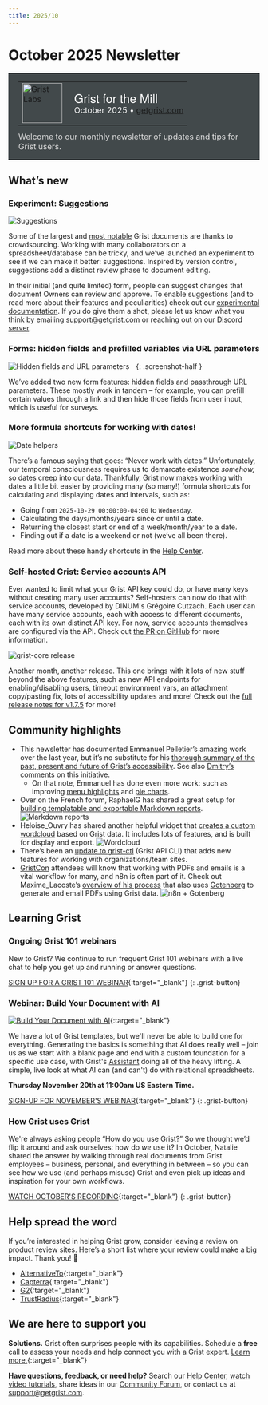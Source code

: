 ```yaml
---
title: 2025/10
---
```


# October 2025 Newsletter

<style>
  /* restore some poorly overridden defaults */
  .newsletter-header .table {
    background-color: initial;
    border: initial;
  }
  .newsletter-header .table > tbody > tr > td {
    padding: initial;
    border: initial;
    vertical-align: initial;
  }
  .newsletter-header img.header-img {
    padding: initial;
    max-width: initial;
    display: initial;
    padding: initial;
    line-height: initial;
    background-color: initial;
    border: initial;
    border-radius: initial;
    margin: initial;
  }

  /* copy newsletter styles, with a prefix for sufficient specificity */
  .newsletter-header .header {
    border: none;
    padding: 0;
    margin: 0;
  }
  .newsletter-header table > tbody > tr > td.header-image {
    width: 80px;
    padding-right: 16px;
  }
  .newsletter-header table > tbody > tr > td.header-text {
    background-color: #42494B;
    padding: 16px 20px;
  }
  .newsletter-header table.header-top {
    border: none;
    padding: 0;
    margin: 0;
    width: 100%;
  }
  .header-title {
    font-family: Helvetica Neue, Helvetica, Arial, sans-serif;
    font-size: 24px;
    line-height: 28px;
    color: #FFFFFF;
  }
  .header-month {
    color: #FFFFFF;
  }
  .header-welcome {
    margin-top: 12px;
    color: #FFFFFF;
  }
  .newsletter-summary {
    background-color: #e3fff5;
    margin: 0;
    padding: 10px;
  }
  .newsletter-summary-header {
    text-align: center;
    padding-bottom: 10px;
    border-bottom: 1px solid lightgrey;
  }
  .newsletter-summary ul {
    padding-left: 20px;
  }
  .newsletter-summary li {
    margin-bottom: 10px;
  }
  .newsletter-summary li p {
    margin: 0px
  }
</style>

<div class="newsletter-header">
<table class="header" cellpadding="0" cellspacing="0" border="0"><tr>
  <td class="header-text">
    <table class="header-top"><tr>
      <td class="header-image">
        <a href="https://www.getgrist.com">
          <img class="header-img" src="/images/newsletters/grist-labs.png" width="80" height="80" alt="Grist Labs" border="0">
        </a>
      </td>
      <td class="header-top-text">
        <div class="header-title">Grist for the Mill</div>
        <div class="header-month">October 2025
          &#8226; <a href="https://www.getgrist.com/">getgrist.com</a></div>
      </td>
    </tr></table>
    <div class="header-welcome" style="color: #e0e0e0;">
      Welcome to our monthly newsletter of updates and tips for Grist users.
    </div>
  </td>
</tr></table>
</div>

## What’s new

### Experiment: Suggestions

![Suggestions](../images/newsletters/2025-10/suggestions.gif)

Some of the largest and [most notable](https://bsky.app/profile/tas.bot/post/3ljqmi5hwbc2p) Grist documents are thanks to crowdsourcing. Working with many collaborators on a spreadsheet/database can be tricky, and we’ve launched an experiment to see if we can make it better: suggestions. Inspired by version control, suggestions add a distinct review phase to document editing.

In their initial (and quite limited) form, people can suggest changes that document Owners can review and approve. To enable suggestions (and to read more about their features and peculiarities) check out our [experimental documentation](https://support.getgrist.com/sharing/#suggestions). If you do give them a shot, please let us know what you think by emailing [support@getgrist.com](mailto:support@getgrist.com) or reaching out on our [Discord server](https://discord.gg/MYKpYQ3fbP).

### Forms: hidden fields and prefilled variables via URL parameters

<span style="display: inline-block; width: 50%;">![Hidden fields and URL parameters](../images/newsletters/2025-10/hidden-fields.png)</span>
{: .screenshot-half }

We’ve added two new form features: hidden fields and passthrough URL parameters. These mostly work in tandem – for example, you can prefill certain values through a link and then hide those fields from user input, which is useful for surveys.

### More formula shortcuts for working with dates!

![Date helpers](../images/newsletters/2025-10/date-helpers.gif)

There’s a famous saying that goes: “Never work with dates.” Unfortunately, our temporal consciousness requires us to demarcate existence *somehow,* so dates creep into our data. Thankfully, Grist now makes working with dates a little bit easier by providing many (so many!) formula shortcuts for calculating and displaying dates and intervals, such as:

* Going from `2025-10-29 00:00:00-04:00` to `Wednesday`. 
* Calculating the days/months/years since or until a date.
* Returning the closest start or end of a week/month/year to a date.
* Finding out if a date is a weekend or not (we’ve all been there).

Read more about these handy shortcuts in the [Help Center](https://support.getgrist.com/dates/#displaying-days-weeks-years-and-intervals). 

### Self-hosted Grist: Service accounts API

Ever wanted to limit what your Grist API key could do, or have many keys without creating many user accounts? Self-hosters can now do that with service accounts, developed by DINUM's Grégoire Cutzach. Each user can have many service accounts, each with access to different documents, each with its own distinct API key. For now, service accounts themselves are configured via the API. Check out [the PR on GitHub](https://github.com/gristlabs/grist-core/pull/1699) for more information.

![grist-core release](../images/newsletters/core-release.png)

Another month, another release. This one brings with it lots of new stuff beyond the above features, such as new API endpoints for enabling/disabling users, timeout environment vars, an attachment copy/pasting fix, lots of accessibility updates and more! Check out the [full release notes for v1.7.5](https://github.com/gristlabs/grist-core/releases/tag/v1.7.5) for more!

##  Community highlights

* This newsletter has documented Emmanuel Pelletier’s amazing work over the last year, but it’s no substitute for his [thorough summary of the past, present and future of Grist’s accessibility](https://docs.numerique.gouv.fr/docs/dd22823c-5fa9-4d5f-b09c-08b6e693d9ce/). See also [Dmitry’s comments](https://www.linkedin.com/posts/dsagal_docs-activity-7386749971032862720-0oer/?utm_source=share&utm_medium=member_desktop&rcm=ACoAABU4rcUBgiDDCl33ZX_67NMrHqsZzO7CR68) on this initiative. 
    * On that note, Emmanuel has done even more work: such as improving [menu highlights](https://github.com/gristlabs/grist-core/pull/1876) and [pie charts](https://github.com/gristlabs/grist-core/pull/1872).
* Over on the French forum, RaphaelG has shared a great setup for [building templatable and exportable Markdown reports](https://forum.grist.libre.sh/t/mini-generateur-pour-mettre-en-forme-vos-donnees-avec-un-modele/1940/2).
![Markdown reports](../images/newsletters/2025-10/generator2.gif)
* Heloise_Ouvry has shared another helpful widget that [creates a custom wordcloud](https://community.getgrist.com/t/wordcloud-widget/12218) based on Grist data. It includes lots of features, and is built for display and export.
![Wordcloud](../images/newsletters/2025-10/wordcloud.png)
* There’s been an [update to grist-ctl](https://community.getgrist.com/t/grist-ctl-a-cli-tool-to-interact-with-grist-api/7887/7) (Grist API CLI) that adds new features for working with organizations/team sites. 
* [GristCon](https://www.getgrist.com/gristcon-2025/) attendees will know that working with PDFs and emails is a vital workflow for many, and n8n is often part of it. Check out Maxime_Lacoste’s [overview of his process](https://community.getgrist.com/t/how-to-generate-and-send-by-email-a-sum-up-pdf-after-the-completion-of-a-form-with-n8n-and-gotenborg/12284) that also uses [Gotenberg](https://gotenberg.dev/) to generate and email PDFs using Grist data.
![n8n + Gotenberg](../images/newsletters/2025-10/n8n-gotenberg.png)

## Learning Grist

### Ongoing Grist 101 webinars

New to Grist? We continue to run frequent Grist 101 webinars with a live chat to help you get up and running or answer questions. 

[SIGN UP FOR A GRIST 101 WEBINAR](https://www.getgrist.com/webinars/grist-101-new-users-guide/){:target="\_blank"}
{: .grist-button}

### Webinar: Build Your Document with AI

[![Build Your Document with AI](../images/newsletters/2025-10/webinar.png)](https://www.getgrist.com/webinars/build-your-document-with-ai/?utm_source=support-newsletter&utm_medium=internal&utm_campaign=build-webinar&utm_term=november-2025){:target="\_blank"}

We have a lot of Grist templates, but we'll never be able to build one for everything. Generating the basics is something that AI does really well – join us as we start with a blank page and end with a custom foundation for a specific use case, with Grist's [Assistant](https://support.getgrist.com/assistant/) doing all of the heavy lifting. A simple, live look at what AI can (and can't) do with relational spreadsheets.

**Thursday November 20th at 11:00am US Eastern Time.**

[SIGN-UP FOR NOVEMBER'S WEBINAR](https://www.getgrist.com/webinars/build-your-document-with-ai/?utm_source=support-newsletter&utm_medium=internal&utm_campaign=build-webinar&utm_term=november-2025){:target="\_blank"}
{: .grist-button}

### How Grist uses Grist

We're always asking people “How do you use Grist?” So we thought we’d flip it around and ask ourselves: how do *we* use it? In October, Natalie shared the answer by walking through real documents from Grist employees – business, personal, and everything in between – so you can see how we use (and perhaps misuse) Grist and even pick up ideas and inspiration for your own workflows.

[WATCH OCTOBER'S RECORDING](https://www.getgrist.com/webinars/how-grist-uses-grist/){:target="\_blank"}
{: .grist-button}

## Help spread the word
If you’re interested in helping Grist grow, consider leaving a review on product review sites. Here’s a short list where your review could make a big impact. Thank you! 🙏

* [AlternativeTo](https://alternativeto.net/software/grist/about/){:target="\_blank"}
* [Capterra](https://www.capterra.com/p/232821/Grist/){:target="\_blank"}
* [G2](https://www.g2.com/products/grist){:target="\_blank"}
* [TrustRadius](https://www.trustradius.com/products/grist/){:target="\_blank"}

## We are here to support you

**Solutions.** Grist often surprises people with its capabilities. Schedule a **free** call to assess your needs and help connect you with a Grist expert. [Learn more.](https://www.getgrist.com/solutions/){:target="\_blank"}

**Have questions, feedback, or need help?** Search our [Help Center](../index.md), [watch video tutorials](https://www.youtube.com/channel/UCx0ioQrrC-bIrkmZ7ZULr0g/playlists), share ideas in our [Community Forum](https://community.getgrist.com), or contact us at <support@getgrist.com>.